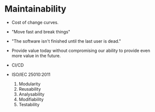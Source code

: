 Maintainability
===============

- Cost of change curves.
- "Move fast and break things"
- "The software isn't finished until the last user is dead."
- Provide value today without compromising our ability to provide even more value in the future.
- CI/CD

- ISO/IEC 25010:2011
  1. Modularity
  2. Reusability
  3. Analysability
  4. Modifiability
  5. Testability
